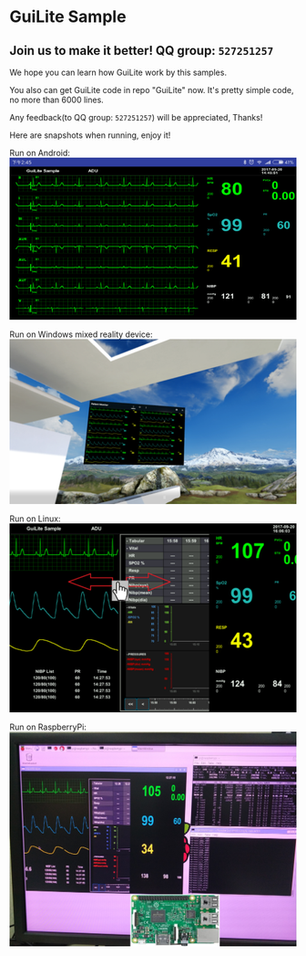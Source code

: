 # GuiLite Sample
## Join us to make it better! QQ group: `527251257`
We hope you can learn how GuiLite work by this samples.

You also can get GuiLite code in repo "GuiLite" now. It's pretty simple code, no more than 6000 lines.

Any feedback(to QQ group: `527251257`) will be appreciated, Thanks!

Here are snapshots when running, enjoy it!

Run on Android:![preview Android](preview-Android.png)

Run on Windows mixed reality device:![preview Win MR](preview-WinMixedReality.png)

Run on Linux:![preview Linux](preview-Linux.png)

Run on RaspberryPi:![preview RaspberryPi](preview-RaspberryPi.jpg)
